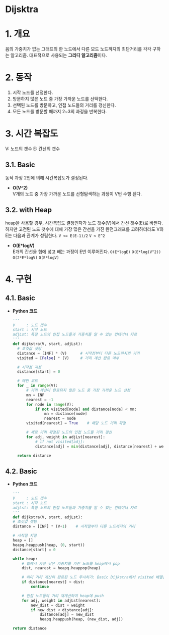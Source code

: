 # Dijsktra

# 1. 개요

음의 가중치가 없는 그래프의 한 노드에서 다른 모드 노드까지의 최단거리를 각각 구하는 알고리즘. 대표적으로 사용되는 **그리디 알고리즘**이다.

# 2. 동작

1. 시작 노드를 선정한다.
2. 방문하지 않은 노드 중 가장 가까운 노드를 선택한다.
3. 선택된 노드를 방문하고, 인접 노드들의 거리를 갱신한다.
4. 모든 노드를 방문할 때까지 2~3의 과정을 반복한다.

# 3. 시간 복잡도

V: 노드의 갯수
E: 간선의 갯수

## 3.1. Basic

동작 과정 2번에 의해 시간복잡도가 결정된다.

- **O(V^2)**  
   V개의 노드 중 가장 가까운 노드를 선형탐색하는 과정이 V번 수행 된다.

## 3.2. with Heap

heap을 사용할 경우, 시간복잡도 결정인자가 노드 갯수(V)에서 간선 갯수(E)로 바뀐다. 하지만 고전된 노드 갯수에 대해 가장 많은 간선을 가진 완전그래프를 고려하더라도 V와 E는 다음과 관계가 성립한다.
`V <= E(E-1)/2`
`V < E^2`

- **O(E\*logV)**  
   E개의 간선을 힙에 넣고 빼는 과정이 E번 이루어진다.
  `O(E*logE)`
  `O(E*log(V^2))`
  `O(2*E*logV)`
  `O(E*logV)`

# 4. 구현

## 4.1. Basic

- **Python 코드**

  ```python
  '''
  V     : 노드 갯수
  start : 시작 노드
  adjLst: 특정 노드의 인접 노드들과 가중치를 알 수 있는 컨테이너 자료
  '''
  def dijkstra(V, start, adjLst):
    # 초깃값 셋팅
    distance = [INF] * (V)      # 시작점부터 다른 노드까지의 거리
    visited = [False] * (V)     # 거리 계산 완료 여부

    # 시작점 지정
    distance[start] = 0

    # 메인 코드
    for _ in range(V):
        # 거리 계산이 완료되지 않은 노드 중 가장 가까운 노드 선정
        mn = INF
        nearest = -1
        for node in range(V):
            if not visited[node] and distance[node] < mn:
                mn = distance[node]
                nearest = node
        visited[nearest] = True    # 해당 노드 거리 확정

        # 새로 거리 확정된 노드의 인접 노드들 거리 갱신
        for adj, weight in adjLst[nearest]:
            # if not visited[adj]:
            distance[adj] = min(distance[adj], distance[nearest] + weight)

    return distance
  ```

## 4.2. Basic

- **Python 코드**

  ```python
  '''
  V     : 노드 갯수
  start : 시작 노드
  adjLst: 특정 노드의 인접 노드들과 가중치를 알 수 있는 컨테이너 자료
  '''
  def dijkstra(V, start, adjLst):
  # 초깃값 셋팅
  distance = [INF] * (V+1)    # 시작점부터 다른 노드까지의 거리

  # 시작점 지정
  heap = []
  heapq.heappush(heap, (0, start))
  distance[start] = 0

  while heap:
      # 힙에서 가장 낮은 가중치를 가진 노드를 heap에서 pop
      dist, nearest = heapq.heappop(heap)

      # 이미 거리 계산이 완료된 노드 무시하기: Basic Dijkstra에서 visited 배열을 기능을 담당
      if distance[nearest] < dist:
          continue

      # 인접 노드들의 거리 재계산하여 heap에 push
      for adj, weight in adjLst[nearest]:
          new_dist = dist + weight
          if new_dist < distance[adj]:
              distance[adj] = new_dist
              heapq.heappush(heap, (new_dist, adj))

  return distance
  ```
